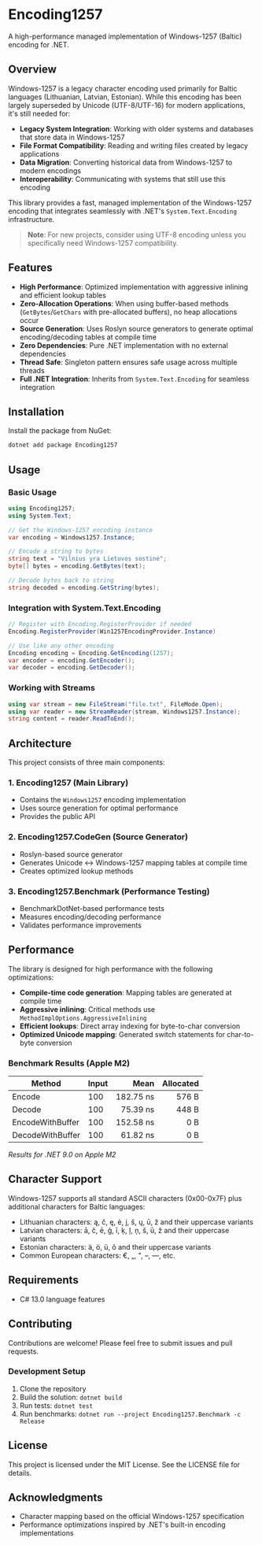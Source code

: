 # Encoding1257

A high-performance managed implementation of Windows-1257 (Baltic) encoding for .NET.

## Overview

Windows-1257 is a legacy character encoding used primarily for Baltic languages (Lithuanian, Latvian, Estonian). While this encoding has been largely superseded by Unicode (UTF-8/UTF-16) for modern applications, it's still needed for:

- **Legacy System Integration**: Working with older systems and databases that store data in Windows-1257
- **File Format Compatibility**: Reading and writing files created by legacy applications
- **Data Migration**: Converting historical data from Windows-1257 to modern encodings
- **Interoperability**: Communicating with systems that still use this encoding

This library provides a fast, managed implementation of the Windows-1257 encoding that integrates seamlessly with .NET's `System.Text.Encoding` infrastructure.

> **Note**: For new projects, consider using UTF-8 encoding unless you specifically need Windows-1257 compatibility.

## Features

- **High Performance**: Optimized implementation with aggressive inlining and efficient lookup tables
- **Zero-Allocation Operations**: When using buffer-based methods (`GetBytes`/`GetChars` with pre-allocated buffers), no heap allocations occur
- **Source Generation**: Uses Roslyn source generators to generate optimal encoding/decoding tables at compile time
- **Zero Dependencies**: Pure .NET implementation with no external dependencies
- **Thread Safe**: Singleton pattern ensures safe usage across multiple threads
- **Full .NET Integration**: Inherits from `System.Text.Encoding` for seamless integration

## Installation

Install the package from NuGet:

```bash
dotnet add package Encoding1257
```

## Usage

### Basic Usage

```csharp
using Encoding1257;
using System.Text;

// Get the Windows-1257 encoding instance
var encoding = Windows1257.Instance;

// Encode a string to bytes
string text = "Vilnius yra Lietuvos sostinė";
byte[] bytes = encoding.GetBytes(text);

// Decode bytes back to string
string decoded = encoding.GetString(bytes);
```

### Integration with System.Text.Encoding

```csharp
// Register with Encoding.RegisterProvider if needed
Encoding.RegisterProvider(Win1257EncodingProvider.Instance)

// Use like any other encoding
Encoding encoding = Encoding.GetEncoding(1257);
var encoder = encoding.GetEncoder();
var decoder = encoding.GetDecoder();
```

### Working with Streams

```csharp
using var stream = new FileStream("file.txt", FileMode.Open);
using var reader = new StreamReader(stream, Windows1257.Instance);
string content = reader.ReadToEnd();
```

## Architecture

This project consists of three main components:

### 1. Encoding1257 (Main Library)
- Contains the `Windows1257` encoding implementation
- Uses source generation for optimal performance
- Provides the public API

### 2. Encoding1257.CodeGen (Source Generator)
- Roslyn-based source generator
- Generates Unicode ↔ Windows-1257 mapping tables at compile time
- Creates optimized lookup methods

### 3. Encoding1257.Benchmark (Performance Testing)
- BenchmarkDotNet-based performance tests
- Measures encoding/decoding performance
- Validates performance improvements

## Performance

The library is designed for high performance with the following optimizations:

- **Compile-time code generation**: Mapping tables are generated at compile time
- **Aggressive inlining**: Critical methods use `MethodImplOptions.AggressiveInlining`
- **Efficient lookups**: Direct array indexing for byte-to-char conversion
- **Optimized Unicode mapping**: Generated switch statements for char-to-byte conversion

### Benchmark Results (Apple M2)

| Method           | Input | Mean         | Allocated |
|------------------|-------|-------------:|----------:|
| Encode           | 100   | 182.75 ns    | 576 B     |
| Decode           | 100   | 75.39 ns     | 448 B     |
| EncodeWithBuffer | 100   | 152.58 ns    | 0 B       |
| DecodeWithBuffer | 100   | 61.82 ns     | 0 B       |

*Results for .NET 9.0 on Apple M2*

## Character Support

Windows-1257 supports all standard ASCII characters (0x00-0x7F) plus additional characters for Baltic languages:

- Lithuanian characters: ą, č, ę, ė, į, š, ų, ū, ž and their uppercase variants
- Latvian characters: ā, č, ē, ģ, ī, ķ, ļ, ņ, š, ū, ž and their uppercase variants
- Estonian characters: ä, ö, ü, õ and their uppercase variants
- Common European characters: €, „, ", –, —, etc.

## Requirements

- C# 13.0 language features

## Contributing

Contributions are welcome! Please feel free to submit issues and pull requests.

### Development Setup

1. Clone the repository
2. Build the solution: `dotnet build`
3. Run tests: `dotnet test`
4. Run benchmarks: `dotnet run --project Encoding1257.Benchmark -c Release`

## License

This project is licensed under the MIT License. See the LICENSE file for details.

## Acknowledgments

- Character mapping based on the official Windows-1257 specification
- Performance optimizations inspired by .NET's built-in encoding implementations

